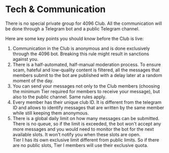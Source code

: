 # Tech & Communication

There is no special private group for 4096 Club. All the communication will be done through a Telegram bot and a public Telegram channel.

Here are some key points you should know before the Club is live:

1. Communication in the Club is anonymous and is done exclusively through the 4096 bot. Breaking this rule might result in sanctions against you.
2. There is a half-automated, half-manual moderation process. To ensure scam, hateful and low-quality content is filtered, all the messages that members submit to the bot are published with a delay later at a random moment of the day.
3. You can send your messages not only to the Club members (choosing the minimum Tier required for members to receive your message), but also to the public channel. Same rules apply.
4. Every member has their unique club ID. It is different from the telegram ID and allows to identify messages that are written by the same member while still keeping them anonymous.
5. There is a global daily limit on how many messages can be submitted. There is no queue, so if the limit is exceeded, the bot won't accept any more messages and you would need to monitor the bot for the next available slots. It won't notify you when these slots are open.\
   Tier I has its own exclusive limit different from public limits. So if there are no public slots, Tier I members will use their exclusive quota.
